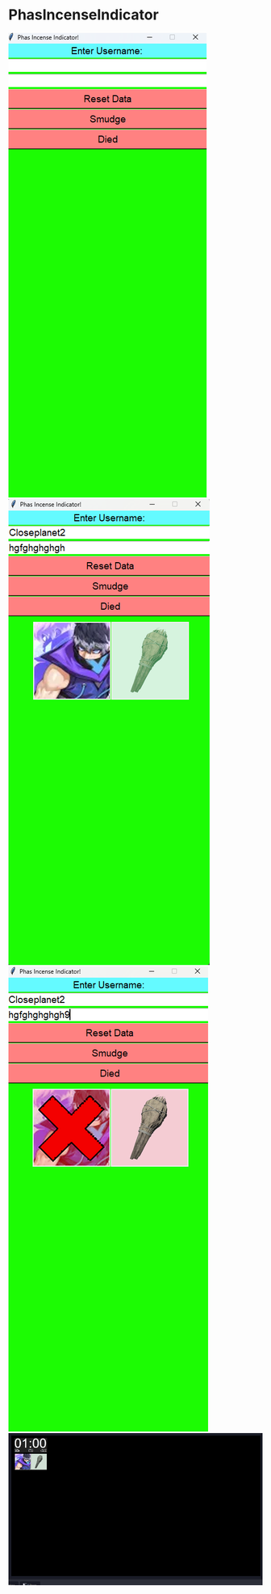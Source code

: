 # PhasIncenseIndicator

![Image 1](READ_ME/Image_1.png)
![Image 2](READ_ME/Image_2.png)
![Image 2](READ_ME/Image_4.png)
![Image 2](READ_ME/Image_5.png)
